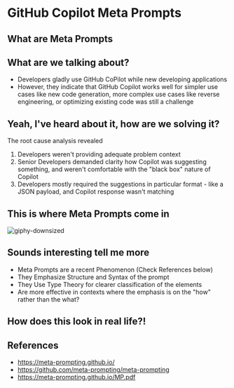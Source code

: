 # GitHub Copilot Meta Prompts

## What are Meta Prompts

## What are we talking about?
- Developers gladly use GitHub CoPilot while new developing applications
- However, they indicate that GitHub Copilot works well for simpler use cases like new code generation, more complex use cases like reverse engineering, or optimizing existing code was still a challenge

## Yeah, I've heard about it, how are we solving it? 
The root cause analysis revealed
1. Developers weren't providing adequate problem context 
2. Senior Developers demanded clarity how Copilot was suggesting something, and weren't comfortable with the "black box" nature of Copilot
3. Developers mostly required the suggestions in particular format - like a JSON payload, and Copilot response wasn't matching

## This is where Meta Prompts come in
![giphy-downsized](https://github.com/user-attachments/assets/7b2b90f4-213d-4e02-a034-3e9791609857)

## Sounds interesting tell me more
- Meta Prompts are a recent Phenomenon (Check References below)
- They Emphasize Structure and Syntax of the prompt
- They Use Type Theory for clearer classification of the elements
- Are more effective in contexts where the emphasis is on the "how" rather than the what?

## How does this look in real life?!

## References
- https://meta-prompting.github.io/
- https://github.com/meta-prompting/meta-prompting
- https://meta-prompting.github.io/MP.pdf
